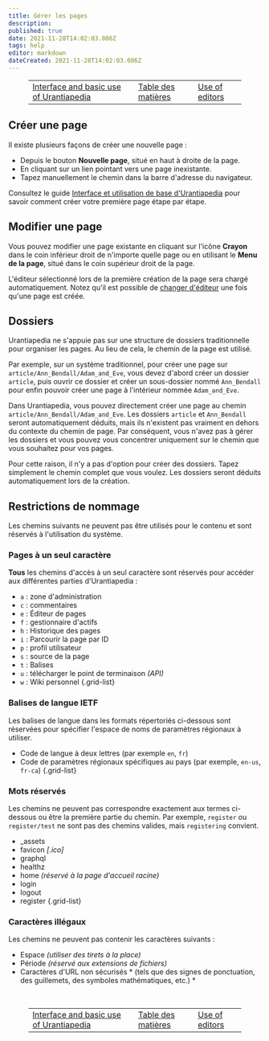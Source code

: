 ```yaml
---
title: Gérer les pages
description: 
published: true
date: 2021-11-28T14:02:03.086Z
tags: help
editor: markdown
dateCreated: 2021-11-28T14:02:03.086Z
---
```


<figure class="table chapter-navigator">
  <table>
    <tbody>
      <tr>
        <td><a href="/fr/help/web_basics">Interface and basic use of Urantiapedia</a></td>
        <td><a href="/fr/help">Table des matières</a></td>
        <td><a href="/fr/help/web_editors">Use of editors</a></td>
      </tr>
    </tbody>
  </table>
</figure>

## Créer une page

Il existe plusieurs façons de créer une nouvelle page :

- Depuis le bouton **Nouvelle page**, situé en haut à droite de la page.
- En cliquant sur un lien pointant vers une page inexistante.
- Tapez manuellement le chemin dans la barre d'adresse du navigateur.

Consultez le guide [Interface et utilisation de base d'Urantiapedia](/fr/help/web_basics) pour savoir comment créer votre première page étape par étape.


## Modifier une page

Vous pouvez modifier une page existante en cliquant sur l'icône **Crayon** dans le coin inférieur droit de n'importe quelle page ou en utilisant le **Menu de la page**, situé dans le coin supérieur droit de la page.

L'éditeur sélectionné lors de la première création de la page sera chargé automatiquement. Notez qu'il est possible de [changer d'éditeur](/fr/help/web_editors) une fois qu'une page est créée.

## Dossiers

Urantiapedia ne s'appuie pas sur une structure de dossiers traditionnelle pour organiser les pages. Au lieu de cela, le chemin de la page est utilisé.

Par exemple, sur un système traditionnel, pour créer une page sur `article/Ann_Bendall/Adam_and_Eve`, vous devez d'abord créer un dossier `article`, puis ouvrir ce dossier et créer un sous-dossier nommé `Ann_Bendall` pour enfin pouvoir créer une page à l'intérieur nommée `Adam_and_Eve`.

Dans Urantiapedia, vous pouvez directement créer une page au chemin `article/Ann_Bendall/Adam_and_Eve`. Les dossiers `article` et `Ann_Bendall` seront automatiquement déduits, mais ils n'existent pas vraiment en dehors du contexte du chemin de page. Par conséquent, vous n'avez pas à gérer les dossiers et vous pouvez vous concentrer uniquement sur le chemin que vous souhaitez pour vos pages.

Pour cette raison, il n'y a pas d'option pour créer des dossiers. Tapez simplement le chemin complet que vous voulez. Les dossiers seront déduits automatiquement lors de la création.

## Restrictions de nommage

Les chemins suivants ne peuvent pas être utilisés pour le contenu et sont réservés à l'utilisation du système.

### Pages à un seul caractère

**Tous** les chemins d'accès à un seul caractère sont réservés pour accéder aux différentes parties d'Urantiapedia :

- `a` : zone d'administration
- `c` : commentaires
- `e` : Éditeur de pages
- `f` : gestionnaire d'actifs
- `h` : Historique des pages
- `i` : Parcourir la page par ID
- `p` : profil utilisateur
- `s` : source de la page
- `t` : Balises
- `u` : télécharger le point de terminaison *(API)*
- `w` : Wiki personnel
{.grid-list}

### Balises de langue IETF

Les balises de langue dans les formats répertoriés ci-dessous sont réservées pour spécifier l'espace de noms de paramètres régionaux à utiliser.

- Code de langue à deux lettres (par exemple `en`, `fr`)
- Code de paramètres régionaux spécifiques au pays (par exemple, `en-us`, `fr-ca`)
{.grid-list}

### Mots réservés

Les chemins ne peuvent pas correspondre exactement aux termes ci-dessous ou être la première partie du chemin. Par exemple, `register` ou `register/test` ne sont pas des chemins valides, mais `registering` convient.

- _assets
- favicon *\[.ico]*
- graphql
- healthz
- home *(réservé à la page d'accueil racine)*
- login
- logout
- register
{.grid-list}

### Caractères illégaux

Les chemins ne peuvent pas contenir les caractères suivants :

- Espace *(utiliser des tirets à la place)*
- Période *(réservé aux extensions de fichiers)*
- Caractères d'URL non sécurisés * (tels que des signes de ponctuation, des guillemets, des symboles mathématiques, etc.) *
<br>

<figure class="table chapter-navigator">
  <table>
    <tbody>
      <tr>
        <td><a href="/fr/help/web_basics">Interface and basic use of Urantiapedia</a></td>
        <td><a href="/fr/help">Table des matières</a></td>
        <td><a href="/fr/help/web_editors">Use of editors</a></td>
      </tr>
    </tbody>
  </table>
</figure>